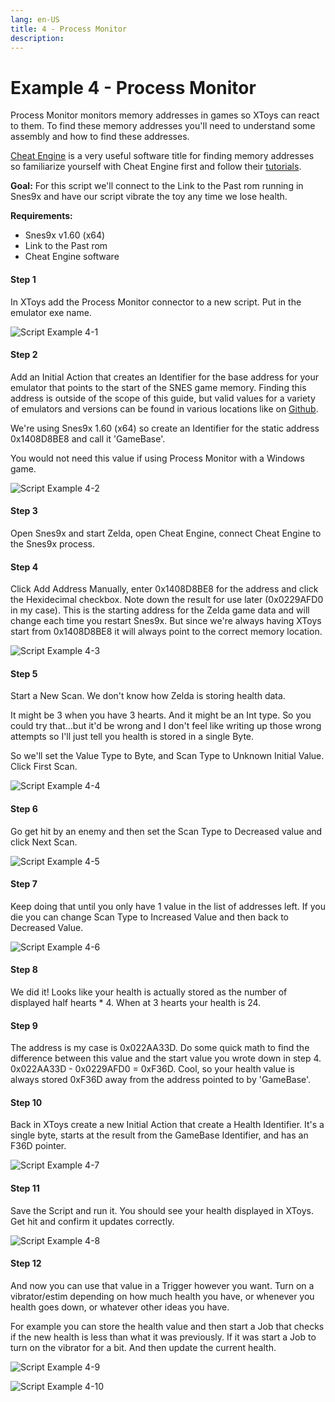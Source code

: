 ```yaml
---
lang: en-US
title: 4 - Process Monitor
description: 
---
```


# Example 4 - Process Monitor

Process Monitor monitors memory addresses in games so XToys can react to them. To find these memory addresses you'll need to understand some assembly and how to find these addresses.

[Cheat Engine](https://cheatengine.org/) is a very useful software title for finding memory addresses so familiarize yourself with Cheat Engine first and follow their [tutorials](https://wiki.cheatengine.org/index.php?title=Tutorials:Cheat_Engine_Tutorial_Guide_x64).

**Goal:** For this script we'll connect to the Link to the Past rom running in Snes9x and have our script vibrate the toy any time we lose health.

**Requirements:**

* Snes9x v1.60 (x64)
* Link to the Past rom
* Cheat Engine software

#### Step 1
In XToys add the Process Monitor connector to a new script. Put in the emulator exe name.

![Script Example 4-1](../images/script-example-4-1.png)

#### Step 2
Add an Initial Action that creates an Identifier for the base address for your emulator that points to the start of the SNES game memory. Finding this address is outside of the scope of this guide, but valid values for a variety of emulators and versions can be found in various locations like on [Github](https://raw.githubusercontent.com/Spiraster/ASLScripts/master/LiveSplit.SMW/LiveSplit.SMW.asl).

We're using Snes9x 1.60 (x64) so create an Identifier for the static address 0x1408D8BE8 and call it 'GameBase'.

You would not need this value if using Process Monitor with a Windows game.

![Script Example 4-2](../images/script-example-4-2.png)

#### Step 3
Open Snes9x and start Zelda, open Cheat Engine, connect Cheat Engine to the Snes9x process.

#### Step 4
Click Add Address Manually, enter 0x1408D8BE8 for the address and click the Hexidecimal checkbox. Note down the result for use later (0x0229AFD0 in my case). This is the starting address for the Zelda game data and will change each time you restart Snes9x. But since we're always having XToys start from 0x1408D8BE8 it will always point to the correct memory location.

![Script Example 4-3](../images/script-example-4-3.png)

#### Step 5
Start a New Scan. We don't know how Zelda is storing health data.

It might be 3 when you have 3 hearts. And it might be an Int type. So you could try that...but it'd be wrong and I don't feel like writing up those wrong attempts so I'll just tell you health is stored in a single Byte.

So we'll set the Value Type to Byte, and Scan Type to Unknown Initial Value. Click First Scan.

![Script Example 4-4](../images/script-example-4-4.png)

#### Step 6
Go get hit by an enemy and then set the Scan Type to Decreased value and click Next Scan.

![Script Example 4-5](../images/script-example-4-5.png)

#### Step 7
Keep doing that until you only have 1 value in the list of addresses left. If you die you can change Scan Type to Increased Value and then back to Decreased Value.

![Script Example 4-6](../images/script-example-4-6.png)

#### Step 8
We did it! Looks like your health is actually stored as the number of displayed half hearts * 4. When at 3 hearts your health is 24.

#### Step 9
The address is my case is 0x022AA33D. Do some quick math to find the difference between this value and the start value you wrote down in step 4. 0x022AA33D - 0x0229AFD0 = 0xF36D. Cool, so your health value is always stored 0xF36D away from the address pointed to by 'GameBase'.

#### Step 10
Back in XToys create a new Initial Action that create a Health Identifier. It's a single byte, starts at the result from the GameBase Identifier, and has an F36D pointer.

![Script Example 4-7](../images/script-example-4-7.png)

#### Step 11
Save the Script and run it. You should see your health displayed in XToys. Get hit and confirm it updates correctly.

![Script Example 4-8](../images/script-example-4-8.png)

#### Step 12
And now you can use that value in a Trigger however you want. Turn on a vibrator/estim depending on how much health you have, or whenever you health goes down, or whatever other ideas you have.

For example you can store the health value and then start a Job that checks if the new health is less than what it was previously. If it was start a Job to turn on the vibrator for a bit. And then update the current health.

![Script Example 4-9](../images/script-example-4-9.png)

![Script Example 4-10](../images/script-example-4-10.png)

